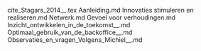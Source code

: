cite_Stagars_2014__.tex
Aanleiding.md
Innovaties stimuleren en realiseren.md
Netwerk.md
Gevoel voor verhoudingen.md
Inzicht_ontwikkelen_in_de_toekomst__.md
Optimaal_gebruik_van_de_backoffice__.md
Observaties_en_vragen_Volgens_Michiel__.md
